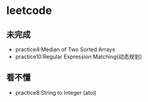 # leetcode

## 未完成
- practice4:Median of Two Sorted Arrays
- practice10:Regular Expression Matching(动态规划)

## 看不懂
- practice8:String to Integer (atoi)
